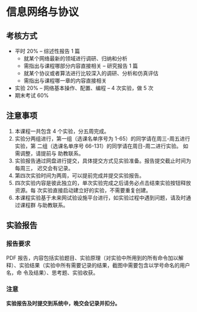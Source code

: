 # 信息网络与协议

## 考核方式

- 平时 20%
  – 综述性报告 1 篇
    - 就某个网络最新的领域进行调研、归纳和分析
    - 需指出与课程哪部分内容直接相关
  – 研究报告 1 篇
    - 就某个协议或者算法进行比较深入的调研、分析和仿真评估
    - 需指出与课程哪一章的内容直接相关
- 实验 20%
  – 网络基本操作、配置、编程
  – 4 次实验，做 5 次
- 期末考试 60%

## 注意事项

1. 本课程一共包含 4 个实验，分五周完成。
2. 实验分两组进行，第一组（选课名单序号为 1-65）的同学请在周三-周五进行实验，第
   二组（选课名单序号 66-131）的同学请在周日-周二进行实验。 如需调整，请提前与
   助教联系。
3. 实验报告通过网盘进行提交，具体提交方式见实验准备。报告提交截止时间为每周三，
   迟交会有记录。
4. 第四次实验时间为两周，可以提前完成并提交实验报告。
5. 四次实验内容是彼此独立的，单次实验完成之后请务必点击结束实验按钮释放资源。每
   次实验直接启动建立好的实验，不需要重复创建。
6. 本课程实验基于未来网试验设施平台进行，如实验过程中遇到问题，请及时通过课程群
   与助教联系。

## 实验报告

### 报告要求

PDF 报告，内容包括实验题目、实验原理（对实验中所用到的所有命令加以解
释）、实验结果（实验中所有需要记录的结果，截图中需要包含以学号命名的用户名，命
令及结果）、思考题、实验收获。

### 注意

**实验报告及时提交到系统中，晚交会记录并扣分。**
